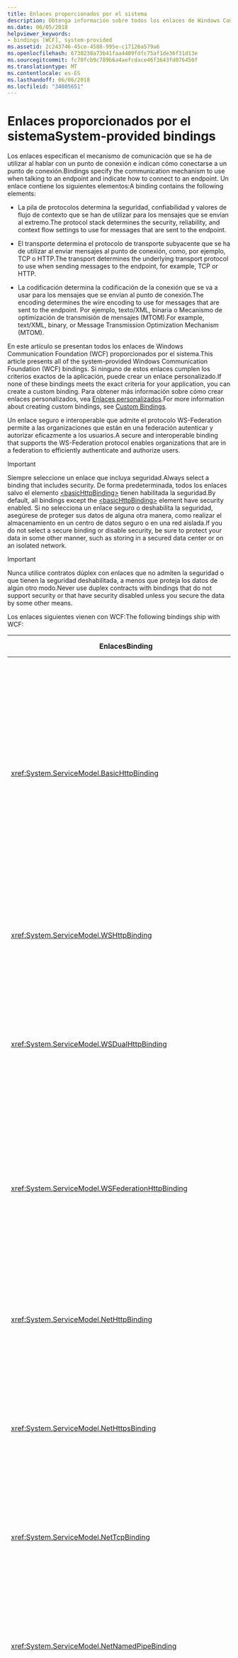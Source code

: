 ```yaml
---
title: Enlaces proporcionados por el sistema
description: Obtenga información sobre todos los enlaces de Windows Communication Foundation (WCF) proporcionados por el sistema.
ms.date: 06/05/2018
helpviewer_keywords:
- bindings [WCF], system-provided
ms.assetid: 2c243746-45ce-4588-995e-c17126a579a6
ms.openlocfilehash: 6730238a73b41faa4409fdfc75af1de36f31d13e
ms.sourcegitcommit: fc70fcb9c789b6a4aefcdace46f3643fd076450f
ms.translationtype: MT
ms.contentlocale: es-ES
ms.lasthandoff: 06/06/2018
ms.locfileid: "34805651"
---
```

# <a name="system-provided-bindings"></a><span data-ttu-id="b870a-103">Enlaces proporcionados por el sistema</span><span class="sxs-lookup"><span data-stu-id="b870a-103">System-provided bindings</span></span>

<span data-ttu-id="b870a-104">Los enlaces especifican el mecanismo de comunicación que se ha de utilizar al hablar con un punto de conexión e indican cómo conectarse a un punto de conexión.</span><span class="sxs-lookup"><span data-stu-id="b870a-104">Bindings specify the communication mechanism to use when talking to an endpoint and indicate how to connect to an endpoint.</span></span> <span data-ttu-id="b870a-105">Un enlace contiene los siguientes elementos:</span><span class="sxs-lookup"><span data-stu-id="b870a-105">A binding contains the following elements:</span></span>

- <span data-ttu-id="b870a-106">La pila de protocolos determina la seguridad, confiabilidad y valores de flujo de contexto que se han de utilizar para los mensajes que se envían al extremo.</span><span class="sxs-lookup"><span data-stu-id="b870a-106">The protocol stack determines the security, reliability, and context flow settings to use for messages that are sent to the endpoint.</span></span>

- <span data-ttu-id="b870a-107">El transporte determina el protocolo de transporte subyacente que se ha de utilizar al enviar mensajes al punto de conexión, como, por ejemplo, TCP o HTTP.</span><span class="sxs-lookup"><span data-stu-id="b870a-107">The transport determines the underlying transport protocol to use when sending messages to the endpoint, for example, TCP or HTTP.</span></span>

- <span data-ttu-id="b870a-108">La codificación determina la codificación de la conexión que se va a usar para los mensajes que se envían al punto de conexión.</span><span class="sxs-lookup"><span data-stu-id="b870a-108">The encoding determines the wire encoding to use for messages that are sent to the endpoint.</span></span> <span data-ttu-id="b870a-109">Por ejemplo, texto/XML, binaria o Mecanismo de optimización de transmisión de mensajes (MTOM).</span><span class="sxs-lookup"><span data-stu-id="b870a-109">For example, text/XML, binary, or Message Transmission Optimization Mechanism (MTOM).</span></span>

 <span data-ttu-id="b870a-110">En este artículo se presentan todos los enlaces de Windows Communication Foundation (WCF) proporcionados por el sistema.</span><span class="sxs-lookup"><span data-stu-id="b870a-110">This article presents all of the system-provided Windows Communication Foundation (WCF) bindings.</span></span> <span data-ttu-id="b870a-111">Si ninguno de estos enlaces cumplen los criterios exactos de la aplicación, puede crear un enlace personalizado.</span><span class="sxs-lookup"><span data-stu-id="b870a-111">If none of these bindings meets the exact criteria for your application, you can create a custom binding.</span></span> <span data-ttu-id="b870a-112">Para obtener más información sobre cómo crear enlaces personalizados, vea [Enlaces personalizados](./extending/custom-bindings.md).</span><span class="sxs-lookup"><span data-stu-id="b870a-112">For more information about creating custom bindings, see [Custom Bindings](./extending/custom-bindings.md).</span></span>

 <span data-ttu-id="b870a-113">Un enlace seguro e interoperable que admite el protocolo WS-Federation permite a las organizaciones que están en una federación autenticar y autorizar eficazmente a los usuarios.</span><span class="sxs-lookup"><span data-stu-id="b870a-113">A secure and interoperable binding that supports the WS-Federation protocol enables organizations that are in a federation to efficiently authenticate and authorize users.</span></span>

> [!IMPORTANT]
> <span data-ttu-id="b870a-114">Siempre seleccione un enlace que incluya seguridad.</span><span class="sxs-lookup"><span data-stu-id="b870a-114">Always select a binding that includes security.</span></span> <span data-ttu-id="b870a-115">De forma predeterminada, todos los enlaces salvo el elemento [\<basicHttpBinding>](../configure-apps/file-schema/wcf/basichttpbinding.md) tienen habilitada la seguridad.</span><span class="sxs-lookup"><span data-stu-id="b870a-115">By default, all bindings except the [\<basicHttpBinding>](../configure-apps/file-schema/wcf/basichttpbinding.md) element have security enabled.</span></span> <span data-ttu-id="b870a-116">Si no selecciona un enlace seguro o deshabilita la seguridad, asegúrese de proteger sus datos de alguna otra manera, como realizar el almacenamiento en un centro de datos seguro o en una red aislada.</span><span class="sxs-lookup"><span data-stu-id="b870a-116">If you do not select a secure binding or disable security, be sure to protect your data in some other manner, such as storing in a secured data center or on an isolated network.</span></span>

> [!IMPORTANT]
> <span data-ttu-id="b870a-117">Nunca utilice contratos dúplex con enlaces que no admiten la seguridad o que tienen la seguridad deshabilitada, a menos que proteja los datos de algún otro modo.</span><span class="sxs-lookup"><span data-stu-id="b870a-117">Never use duplex contracts with bindings that do not support security or that have security disabled unless you secure the data by some other means.</span></span>

<span data-ttu-id="b870a-118">Los enlaces siguientes vienen con WCF:</span><span class="sxs-lookup"><span data-stu-id="b870a-118">The following bindings ship with WCF:</span></span>

|<span data-ttu-id="b870a-119">Enlaces</span><span class="sxs-lookup"><span data-stu-id="b870a-119">Binding</span></span>|<span data-ttu-id="b870a-120">Elemento de configuración </span><span class="sxs-lookup"><span data-stu-id="b870a-120">Configuration Element</span></span>|<span data-ttu-id="b870a-121">Description</span><span class="sxs-lookup"><span data-stu-id="b870a-121">Description</span></span>|
|-------------|---------------------------|-----------------|
|<xref:System.ServiceModel.BasicHttpBinding>|[<span data-ttu-id="b870a-122">\<basicHttpBinding></span><span class="sxs-lookup"><span data-stu-id="b870a-122">\<basicHttpBinding></span></span>](../configure-apps/file-schema/wcf/basichttpbinding.md)|<span data-ttu-id="b870a-123">Un enlace que es útil para la comunicación con servicios web conformes con WS-Basic Profile, como, por ejemplo, servicios basados en servicios web de ASP.NET (ASMX).</span><span class="sxs-lookup"><span data-stu-id="b870a-123">A binding that is suitable for communicating with WS-Basic Profile-conformant Web services, for example, ASP.NET Web services (ASMX)-based services.</span></span> <span data-ttu-id="b870a-124">Este enlace utiliza HTTP como el transporte, y texto/XML como la codificación de mensajes predeterminada.</span><span class="sxs-lookup"><span data-stu-id="b870a-124">This binding uses HTTP as the transport and text/XML as the default message encoding.</span></span>|
|<xref:System.ServiceModel.WSHttpBinding>|[<span data-ttu-id="b870a-125">\<wsHttpBinding></span><span class="sxs-lookup"><span data-stu-id="b870a-125">\<wsHttpBinding></span></span>](../configure-apps/file-schema/wcf/wshttpbinding.md)|<span data-ttu-id="b870a-126">Un enlace seguro e interoperable, adecuado para contratos de servicio que no son dúplex.</span><span class="sxs-lookup"><span data-stu-id="b870a-126">A secure and interoperable binding that is suitable for non-duplex service contracts.</span></span>|
|<xref:System.ServiceModel.WSDualHttpBinding>|[<span data-ttu-id="b870a-127">\<wsDualHttpBinding></span><span class="sxs-lookup"><span data-stu-id="b870a-127">\<wsDualHttpBinding></span></span>](../configure-apps/file-schema/wcf/wsdualhttpbinding.md)|<span data-ttu-id="b870a-128">Un enlace seguro e interoperable adecuado para contratos de servicios dúplex o para la comunicación a través de intermediarios de SOAP.</span><span class="sxs-lookup"><span data-stu-id="b870a-128">A secure and interoperable binding that is suitable for duplex service contracts or communication through SOAP intermediaries.</span></span>|
|<xref:System.ServiceModel.WSFederationHttpBinding>|[<span data-ttu-id="b870a-129">\<wsFederationHttpBinding></span><span class="sxs-lookup"><span data-stu-id="b870a-129">\<wsFederationHttpBinding></span></span>](../configure-apps/file-schema/wcf/wsfederationhttpbinding.md)|<span data-ttu-id="b870a-130">Un enlace seguro e interoperable que admite el protocolo WS-Federation que permite a las organizaciones que están en una federación autenticar y autorizar eficazmente a los usuarios.</span><span class="sxs-lookup"><span data-stu-id="b870a-130">A secure and interoperable binding that supports the WS-Federation protocol, which enables organizations that are in a federation to efficiently authenticate and authorize users.</span></span>|
|<xref:System.ServiceModel.NetHttpBinding>|[<span data-ttu-id="b870a-131">\<netHttpBinding></span><span class="sxs-lookup"><span data-stu-id="b870a-131">\<netHttpBinding></span></span>](../configure-apps/file-schema/wcf/nethttpbinding.md)|<span data-ttu-id="b870a-132">Enlace diseñado para consumir servicios HTTP o WebSocket que usa la codificación binaria de forma predeterminada.</span><span class="sxs-lookup"><span data-stu-id="b870a-132">A binding designed for consuming HTTP or WebSocket services that uses binary encoding by default.</span></span>|
|<xref:System.ServiceModel.NetHttpsBinding>|[<span data-ttu-id="b870a-133">\<netHttpsBinding></span><span class="sxs-lookup"><span data-stu-id="b870a-133">\<netHttpsBinding></span></span>](../configure-apps/file-schema/wcf/nethttpsbinding.md)|<span data-ttu-id="b870a-134">Enlace protegido diseñado para consumir servicios HTTP o WebSocket que usa la codificación binaria de forma predeterminada.</span><span class="sxs-lookup"><span data-stu-id="b870a-134">A secure binding designed for consuming HTTP or WebSocket services that uses binary encoding by default.</span></span>|
|<xref:System.ServiceModel.NetTcpBinding>|[<span data-ttu-id="b870a-135">\<netTcpBinding></span><span class="sxs-lookup"><span data-stu-id="b870a-135">\<netTcpBinding></span></span>](../configure-apps/file-schema/wcf/nettcpbinding.md)|<span data-ttu-id="b870a-136">Un enlace seguro y optimizado adecuado para la comunicación entre equipos entre aplicaciones de WCF.</span><span class="sxs-lookup"><span data-stu-id="b870a-136">A secure and optimized binding suitable for cross-machine communication between WCF applications.</span></span>|
|<xref:System.ServiceModel.NetNamedPipeBinding>|[<span data-ttu-id="b870a-137">\<netNamedPipeBinding></span><span class="sxs-lookup"><span data-stu-id="b870a-137">\<netNamedPipeBinding></span></span>](../configure-apps/file-schema/wcf/netnamedpipebinding.md)|<span data-ttu-id="b870a-138">Un enlace seguro, confiable y optimizado que es adecuado para la comunicación en equipos entre aplicaciones de WCF.</span><span class="sxs-lookup"><span data-stu-id="b870a-138">A secure, reliable, optimized binding that is suitable for on-machine communication between WCF applications.</span></span>|
|<xref:System.ServiceModel.NetMsmqBinding>|[<span data-ttu-id="b870a-139">\<netMsmqBinding></span><span class="sxs-lookup"><span data-stu-id="b870a-139">\<netMsmqBinding></span></span>](../configure-apps/file-schema/wcf/netmsmqbinding.md)|<span data-ttu-id="b870a-140">Un enlace en cola adecuado para la comunicación entre equipos entre aplicaciones de WCF.</span><span class="sxs-lookup"><span data-stu-id="b870a-140">A queued binding that is suitable for cross-machine communication between WCF applications.</span></span>|
|<xref:System.ServiceModel.NetPeerTcpBinding>|[<span data-ttu-id="b870a-141">\<netPeerTcpBinding></span><span class="sxs-lookup"><span data-stu-id="b870a-141">\<netPeerTcpBinding></span></span>](../configure-apps/file-schema/wcf/netpeertcpbinding.md)|<span data-ttu-id="b870a-142">Un enlace que permite una comunicación segura entre múltiples equipos.</span><span class="sxs-lookup"><span data-stu-id="b870a-142">A binding that enables secure, multiple machine communication.</span></span>|
|<xref:System.ServiceModel.MsmqIntegration.MsmqIntegrationBinding>|[<span data-ttu-id="b870a-143">\<msmqIntegrationBinding></span><span class="sxs-lookup"><span data-stu-id="b870a-143">\<msmqIntegrationBinding></span></span>](../configure-apps/file-schema/wcf/msmqintegrationbinding.md)|<span data-ttu-id="b870a-144">Un enlace adecuado para la comunicación entre equipos entre una aplicación de WCF y aplicaciones de Message Queuing existentes.</span><span class="sxs-lookup"><span data-stu-id="b870a-144">A binding that is suitable for cross-machine communication between a WCF application and existing Message Queuing applications.</span></span>|
|<xref:System.ServiceModel.BasicHttpContextBinding>|[<span data-ttu-id="b870a-145">\<basicHttpContextBinding></span><span class="sxs-lookup"><span data-stu-id="b870a-145">\<basicHttpContextBinding></span></span>](../configure-apps/file-schema/wcf/basichttpcontextbinding.md)|<span data-ttu-id="b870a-146">Un enlace adecuado para la comunicación con los servicios web compatibles con el perfil WS-Basic que permite el uso de cookies HTTP para intercambiar el contexto.</span><span class="sxs-lookup"><span data-stu-id="b870a-146">A binding suitable for communicating with WS-Basic Profile conformant Web services that enables HTTP cookies to be used to exchange context.</span></span>|
|<xref:System.ServiceModel.NetTcpContextBinding>|[<span data-ttu-id="b870a-147">\<netTcpContextBinding></span><span class="sxs-lookup"><span data-stu-id="b870a-147">\<netTcpContextBinding></span></span>](../configure-apps/file-schema/wcf/nettcpcontextbinding.md)|<span data-ttu-id="b870a-148">Un enlace seguro y optimizado adecuado para la comunicación entre aplicaciones de WCF en distintos equipos que permite usar encabezados SOAP para intercambiar el contexto.</span><span class="sxs-lookup"><span data-stu-id="b870a-148">A secure and optimized binding suitable for cross-machine communication between WCF applications that enables SOAP headers to be used to exchange context.</span></span>|
|<xref:System.ServiceModel.WebHttpBinding>|[<span data-ttu-id="b870a-149">\<webHttpBinding></span><span class="sxs-lookup"><span data-stu-id="b870a-149">\<webHttpBinding></span></span>](../configure-apps/file-schema/wcf/webhttpbinding.md)|<span data-ttu-id="b870a-150">Un enlace que se usa para configurar los puntos de conexión de los servicios web de WCF que se exponen mediante solicitudes HTTP en lugar de mensajes SOAP.</span><span class="sxs-lookup"><span data-stu-id="b870a-150">A binding used to configure endpoints for WCF Web services that are exposed through HTTP requests instead of SOAP messages.</span></span>|
|<xref:System.ServiceModel.WSHttpContextBinding>|[<span data-ttu-id="b870a-151">\<wsHttpContextBinding></span><span class="sxs-lookup"><span data-stu-id="b870a-151">\<wsHttpContextBinding></span></span>](../configure-apps/file-schema/wcf/wshttpcontextbinding.md)|<span data-ttu-id="b870a-152">Un enlace seguro e interoperable adecuado para los contratos de servicios no dúplex que permite usar encabezados SOAP para intercambiar el contexto.</span><span class="sxs-lookup"><span data-stu-id="b870a-152">A secure and interoperable binding suitable for non-duplex service contracts that enables SOAP headers to be used to exchange context.</span></span>|
|<xref:System.ServiceModel.UdpBinding>|[<span data-ttu-id="b870a-153">\<udpBinding></span><span class="sxs-lookup"><span data-stu-id="b870a-153">\<udpBinding></span></span>](../configure-apps/file-schema/wcf/udpbinding.md)|<span data-ttu-id="b870a-154">Enlace que se usará al enviar una ráfaga de mensajes simples a un gran número de clientes simultáneamente.</span><span class="sxs-lookup"><span data-stu-id="b870a-154">A binding to use when sending a burst of simple messages to a large number of clients simultaneously.</span></span>|

 <span data-ttu-id="b870a-155">La siguiente tabla muestra las características de cada uno de los enlaces proporcionados por el sistema.</span><span class="sxs-lookup"><span data-stu-id="b870a-155">The following table shows the features of each of the system-provided bindings.</span></span> <span data-ttu-id="b870a-156">Los enlaces se encuentran en las columnas de la tabla; las características se enumeran en las filas y se describen en una segunda tabla.</span><span class="sxs-lookup"><span data-stu-id="b870a-156">The bindings are found in the table columns; the features are listed in the rows and described in a second table.</span></span> <span data-ttu-id="b870a-157">La siguiente tabla proporciona una clave para las abreviaturas de enlaces utilizadas.</span><span class="sxs-lookup"><span data-stu-id="b870a-157">The following table provides a key for the binding abbreviations used.</span></span> <span data-ttu-id="b870a-158">Para seleccionar un enlace, determine qué columna satisface todas las características de fila que necesite.</span><span class="sxs-lookup"><span data-stu-id="b870a-158">To select a binding, determine which column satisfies all of the row features you need.</span></span>

|<span data-ttu-id="b870a-159">Enlaces</span><span class="sxs-lookup"><span data-stu-id="b870a-159">Binding</span></span>|<span data-ttu-id="b870a-160">Interoperabilidad</span><span class="sxs-lookup"><span data-stu-id="b870a-160">Interoperability</span></span>|<span data-ttu-id="b870a-161">Seguridad (valor predeterminado)</span><span class="sxs-lookup"><span data-stu-id="b870a-161">Security (Default)</span></span>|<span data-ttu-id="b870a-162">Sesión</span><span class="sxs-lookup"><span data-stu-id="b870a-162">Session</span></span><br /><span data-ttu-id="b870a-163">(Predeterminado)</span><span class="sxs-lookup"><span data-stu-id="b870a-163">(Default)</span></span>|<span data-ttu-id="b870a-164">Transacciones</span><span class="sxs-lookup"><span data-stu-id="b870a-164">Transactions</span></span>|<span data-ttu-id="b870a-165">Dúplex</span><span class="sxs-lookup"><span data-stu-id="b870a-165">Duplex</span></span>|<span data-ttu-id="b870a-166">Codificación (valor predeterminado)</span><span class="sxs-lookup"><span data-stu-id="b870a-166">Encoding (Default)</span></span>|<span data-ttu-id="b870a-167">Streaming</span><span class="sxs-lookup"><span data-stu-id="b870a-167">Streaming</span></span><br /><span data-ttu-id="b870a-168">(Predeterminado)</span><span class="sxs-lookup"><span data-stu-id="b870a-168">(Default)</span></span>|
|-------------|----------------------|--------------------------|-----------------------------|------------------|------------|--------------------------|-------------------------------|
|<xref:System.ServiceModel.BasicHttpBinding>|<span data-ttu-id="b870a-169">Basic Profile 1.1</span><span class="sxs-lookup"><span data-stu-id="b870a-169">Basic Profile 1.1</span></span>|<span data-ttu-id="b870a-170">(Ninguno), transporte, mensaje, mixto</span><span class="sxs-lookup"><span data-stu-id="b870a-170">(None), Transport, Message, Mixed</span></span>|<span data-ttu-id="b870a-171">(Ninguno)</span><span class="sxs-lookup"><span data-stu-id="b870a-171">(None)</span></span>|<span data-ttu-id="b870a-172">(Ninguno)</span><span class="sxs-lookup"><span data-stu-id="b870a-172">(None)</span></span>|<span data-ttu-id="b870a-173">N/D</span><span class="sxs-lookup"><span data-stu-id="b870a-173">n/a</span></span>|<span data-ttu-id="b870a-174">Texto, (MTOM)</span><span class="sxs-lookup"><span data-stu-id="b870a-174">Text, (MTOM)</span></span>|<span data-ttu-id="b870a-175">Sí</span><span class="sxs-lookup"><span data-stu-id="b870a-175">Yes</span></span><br /><span data-ttu-id="b870a-176">(almacenado en búfer)</span><span class="sxs-lookup"><span data-stu-id="b870a-176">(buffered)</span></span>|
|<xref:System.ServiceModel.WSHttpBinding>|<span data-ttu-id="b870a-177">WS</span><span class="sxs-lookup"><span data-stu-id="b870a-177">WS</span></span>|<span data-ttu-id="b870a-178">Transporte, (mensaje), mixto</span><span class="sxs-lookup"><span data-stu-id="b870a-178">Transport, (Message), Mixed</span></span>|<span data-ttu-id="b870a-179">(Ninguno), sesión confiable, sesión de seguridad</span><span class="sxs-lookup"><span data-stu-id="b870a-179">(None), Reliable Session, Security Session</span></span>|<span data-ttu-id="b870a-180">(Ninguno), Sí</span><span class="sxs-lookup"><span data-stu-id="b870a-180">(None), Yes</span></span>|<span data-ttu-id="b870a-181">N/D</span><span class="sxs-lookup"><span data-stu-id="b870a-181">n/a</span></span>|<span data-ttu-id="b870a-182">(Texto), MTOM</span><span class="sxs-lookup"><span data-stu-id="b870a-182">(Text), MTOM</span></span>|<span data-ttu-id="b870a-183">No</span><span class="sxs-lookup"><span data-stu-id="b870a-183">No</span></span>|
|<xref:System.ServiceModel.WSDualHttpBinding>|<span data-ttu-id="b870a-184">WS</span><span class="sxs-lookup"><span data-stu-id="b870a-184">WS</span></span>|<span data-ttu-id="b870a-185">(Mensaje), ninguno</span><span class="sxs-lookup"><span data-stu-id="b870a-185">(Message), None</span></span>|<span data-ttu-id="b870a-186">(Sesión confiable), sesión de seguridad</span><span class="sxs-lookup"><span data-stu-id="b870a-186">(Reliable Session), Security Session</span></span>|<span data-ttu-id="b870a-187">(Ninguno), Sí</span><span class="sxs-lookup"><span data-stu-id="b870a-187">(None), Yes</span></span>|<span data-ttu-id="b870a-188">Sí</span><span class="sxs-lookup"><span data-stu-id="b870a-188">Yes</span></span>|<span data-ttu-id="b870a-189">(Texto), MTOM</span><span class="sxs-lookup"><span data-stu-id="b870a-189">(Text), MTOM</span></span>|<span data-ttu-id="b870a-190">No</span><span class="sxs-lookup"><span data-stu-id="b870a-190">No</span></span>|
|<xref:System.ServiceModel.WSFederationHttpBinding>|<span data-ttu-id="b870a-191">WS-Federation</span><span class="sxs-lookup"><span data-stu-id="b870a-191">WS-Federation</span></span>|<span data-ttu-id="b870a-192">(Mensaje), mixto, ninguno</span><span class="sxs-lookup"><span data-stu-id="b870a-192">(Message), Mixed, None</span></span>|<span data-ttu-id="b870a-193">(Ninguno), sesión confiable, sesión de seguridad</span><span class="sxs-lookup"><span data-stu-id="b870a-193">(None), Reliable Session, Security Session</span></span>|<span data-ttu-id="b870a-194">(Ninguno), Sí</span><span class="sxs-lookup"><span data-stu-id="b870a-194">(None), Yes</span></span>|<span data-ttu-id="b870a-195">No</span><span class="sxs-lookup"><span data-stu-id="b870a-195">No</span></span>|<span data-ttu-id="b870a-196">(Texto), MTOM</span><span class="sxs-lookup"><span data-stu-id="b870a-196">(Text), MTOM</span></span>|<span data-ttu-id="b870a-197">No</span><span class="sxs-lookup"><span data-stu-id="b870a-197">No</span></span>|
|<xref:System.ServiceModel.NetHttpBinding>|<span data-ttu-id="b870a-198">.NET</span><span class="sxs-lookup"><span data-stu-id="b870a-198">.NET</span></span>|<span data-ttu-id="b870a-199">(Ninguno), Transporte, Mensaje, TransportWithMessageCredential, TransportCredentialOnly</span><span class="sxs-lookup"><span data-stu-id="b870a-199">(None), Transport, Message, TransportWithMessageCredential, TransportCredentialOnly</span></span>|<span data-ttu-id="b870a-200">Vea la nota siguiente</span><span class="sxs-lookup"><span data-stu-id="b870a-200">See note below</span></span>|<span data-ttu-id="b870a-201">Ninguna</span><span class="sxs-lookup"><span data-stu-id="b870a-201">None</span></span>|<span data-ttu-id="b870a-202">Vea la nota siguiente</span><span class="sxs-lookup"><span data-stu-id="b870a-202">See note below</span></span>|<span data-ttu-id="b870a-203">(Binario), Texto, MTOM</span><span class="sxs-lookup"><span data-stu-id="b870a-203">(Binary), Text, MTOM</span></span>|<span data-ttu-id="b870a-204">Sí (almacenado en búfer)</span><span class="sxs-lookup"><span data-stu-id="b870a-204">Yes (buffered)</span></span>|
|<xref:System.ServiceModel.NetHttpsBinding>|<span data-ttu-id="b870a-205">.NET</span><span class="sxs-lookup"><span data-stu-id="b870a-205">.NET</span></span>|<span data-ttu-id="b870a-206">(Transporte), TransportWithMessageCredential</span><span class="sxs-lookup"><span data-stu-id="b870a-206">(Transport), TransportWithMessageCredential</span></span>|<span data-ttu-id="b870a-207">Vea la nota siguiente</span><span class="sxs-lookup"><span data-stu-id="b870a-207">See note below</span></span>|<span data-ttu-id="b870a-208">Ninguna</span><span class="sxs-lookup"><span data-stu-id="b870a-208">None</span></span>|<span data-ttu-id="b870a-209">Vea la nota siguiente</span><span class="sxs-lookup"><span data-stu-id="b870a-209">See note below</span></span>|<span data-ttu-id="b870a-210">(Binario), Texto, MTOM</span><span class="sxs-lookup"><span data-stu-id="b870a-210">(Binary), Text, MTOM</span></span>|<span data-ttu-id="b870a-211">Sí</span><span class="sxs-lookup"><span data-stu-id="b870a-211">Yes</span></span><br /><span data-ttu-id="b870a-212">(almacenado en búfer)</span><span class="sxs-lookup"><span data-stu-id="b870a-212">(buffered)</span></span>|
|<xref:System.ServiceModel.NetTcpBinding>|<span data-ttu-id="b870a-213">.NET</span><span class="sxs-lookup"><span data-stu-id="b870a-213">.NET</span></span>|<span data-ttu-id="b870a-214">(Transporte), mensaje, ninguno, mixto</span><span class="sxs-lookup"><span data-stu-id="b870a-214">(Transport), Message, None, Mixed</span></span>|<span data-ttu-id="b870a-215">(Transporte), sesión confiable, sesión de seguridad</span><span class="sxs-lookup"><span data-stu-id="b870a-215">(Transport), Reliable Session, Security Session</span></span>|<span data-ttu-id="b870a-216">(Ninguno), Sí</span><span class="sxs-lookup"><span data-stu-id="b870a-216">(None), Yes</span></span>|<span data-ttu-id="b870a-217">Sí</span><span class="sxs-lookup"><span data-stu-id="b870a-217">Yes</span></span>|<span data-ttu-id="b870a-218">Binary</span><span class="sxs-lookup"><span data-stu-id="b870a-218">Binary</span></span>|<span data-ttu-id="b870a-219">Sí</span><span class="sxs-lookup"><span data-stu-id="b870a-219">Yes</span></span><br /><span data-ttu-id="b870a-220">(almacenado en búfer)</span><span class="sxs-lookup"><span data-stu-id="b870a-220">(buffered)</span></span>|
|<xref:System.ServiceModel.NetNamedPipeBinding>|<span data-ttu-id="b870a-221">.NET</span><span class="sxs-lookup"><span data-stu-id="b870a-221">.NET</span></span>|<span data-ttu-id="b870a-222">(Transporte), ninguno</span><span class="sxs-lookup"><span data-stu-id="b870a-222">(Transport), None</span></span>|<span data-ttu-id="b870a-223">Ninguno, (transporte)</span><span class="sxs-lookup"><span data-stu-id="b870a-223">None, (Transport)</span></span>|<span data-ttu-id="b870a-224">(Ninguno), Sí</span><span class="sxs-lookup"><span data-stu-id="b870a-224">(None), Yes</span></span>|<span data-ttu-id="b870a-225">Sí</span><span class="sxs-lookup"><span data-stu-id="b870a-225">Yes</span></span>|<span data-ttu-id="b870a-226">Binary</span><span class="sxs-lookup"><span data-stu-id="b870a-226">Binary</span></span>|<span data-ttu-id="b870a-227">Sí</span><span class="sxs-lookup"><span data-stu-id="b870a-227">Yes</span></span><br /><span data-ttu-id="b870a-228">(almacenado en búfer)</span><span class="sxs-lookup"><span data-stu-id="b870a-228">(buffered)</span></span>|
|<xref:System.ServiceModel.NetMsmqBinding>|<span data-ttu-id="b870a-229">.NET</span><span class="sxs-lookup"><span data-stu-id="b870a-229">.NET</span></span>|<span data-ttu-id="b870a-230">Mensaje, (Transporte), Ninguno</span><span class="sxs-lookup"><span data-stu-id="b870a-230">Message, (Transport), None</span></span>|<span data-ttu-id="b870a-231">(Ninguno), transporte</span><span class="sxs-lookup"><span data-stu-id="b870a-231">(None), Transport</span></span>|<span data-ttu-id="b870a-232">Ninguno, (Sí)</span><span class="sxs-lookup"><span data-stu-id="b870a-232">None, (Yes)</span></span>|<span data-ttu-id="b870a-233">No</span><span class="sxs-lookup"><span data-stu-id="b870a-233">No</span></span>|<span data-ttu-id="b870a-234">Binary</span><span class="sxs-lookup"><span data-stu-id="b870a-234">Binary</span></span>|<span data-ttu-id="b870a-235">No</span><span class="sxs-lookup"><span data-stu-id="b870a-235">No</span></span>|
|<xref:System.ServiceModel.NetPeerTcpBinding>|<span data-ttu-id="b870a-236">Del mismo nivel</span><span class="sxs-lookup"><span data-stu-id="b870a-236">Peer</span></span>|<span data-ttu-id="b870a-237">(Transporte)</span><span class="sxs-lookup"><span data-stu-id="b870a-237">(Transport)</span></span>|<span data-ttu-id="b870a-238">(Ninguno)</span><span class="sxs-lookup"><span data-stu-id="b870a-238">(None)</span></span>|<span data-ttu-id="b870a-239">(Ninguno)</span><span class="sxs-lookup"><span data-stu-id="b870a-239">(None)</span></span>|<span data-ttu-id="b870a-240">Sí</span><span class="sxs-lookup"><span data-stu-id="b870a-240">Yes</span></span>||<span data-ttu-id="b870a-241">No</span><span class="sxs-lookup"><span data-stu-id="b870a-241">No</span></span>|
|<xref:System.ServiceModel.MsmqIntegration.MsmqIntegrationBinding>|<span data-ttu-id="b870a-242">MSMQ</span><span class="sxs-lookup"><span data-stu-id="b870a-242">MSMQ</span></span>|<span data-ttu-id="b870a-243">(Transporte)</span><span class="sxs-lookup"><span data-stu-id="b870a-243">(Transport)</span></span>|<span data-ttu-id="b870a-244">(Ninguno)</span><span class="sxs-lookup"><span data-stu-id="b870a-244">(None)</span></span>|<span data-ttu-id="b870a-245">Ninguno, (Sí)</span><span class="sxs-lookup"><span data-stu-id="b870a-245">None, (Yes)</span></span>|<span data-ttu-id="b870a-246">N/D</span><span class="sxs-lookup"><span data-stu-id="b870a-246">n/a</span></span>|<span data-ttu-id="b870a-247">N/D</span><span class="sxs-lookup"><span data-stu-id="b870a-247">n/a</span></span>|<span data-ttu-id="b870a-248">No</span><span class="sxs-lookup"><span data-stu-id="b870a-248">No</span></span>|
|<xref:System.ServiceModel.BasicHttpContextBinding>|<span data-ttu-id="b870a-249">Basic Profile 1.1</span><span class="sxs-lookup"><span data-stu-id="b870a-249">Basic Profile 1.1</span></span>|<span data-ttu-id="b870a-250">(Ninguno), transporte, mensaje, mixto</span><span class="sxs-lookup"><span data-stu-id="b870a-250">(None), Transport, Message, Mixed</span></span>|<span data-ttu-id="b870a-251">(Ninguno)</span><span class="sxs-lookup"><span data-stu-id="b870a-251">(None)</span></span>|<span data-ttu-id="b870a-252">(Ninguno)</span><span class="sxs-lookup"><span data-stu-id="b870a-252">(None)</span></span>|<span data-ttu-id="b870a-253">N/D</span><span class="sxs-lookup"><span data-stu-id="b870a-253">n/a</span></span>|<span data-ttu-id="b870a-254">Texto, (MTOM)</span><span class="sxs-lookup"><span data-stu-id="b870a-254">Text, (MTOM)</span></span>|<span data-ttu-id="b870a-255">Sí</span><span class="sxs-lookup"><span data-stu-id="b870a-255">Yes</span></span><br /><span data-ttu-id="b870a-256">(almacenado en búfer)</span><span class="sxs-lookup"><span data-stu-id="b870a-256">(buffered)</span></span>|
|<xref:System.ServiceModel.NetTcpContextBinding>|<span data-ttu-id="b870a-257">.NET</span><span class="sxs-lookup"><span data-stu-id="b870a-257">.NET</span></span>|<span data-ttu-id="b870a-258">(Transporte), mensaje, ninguno, mixto</span><span class="sxs-lookup"><span data-stu-id="b870a-258">(Transport), Message, None, Mixed</span></span>|<span data-ttu-id="b870a-259">(Transporte), sesión confiable, sesión de seguridad</span><span class="sxs-lookup"><span data-stu-id="b870a-259">(Transport), Reliable Session, Security Session</span></span>|<span data-ttu-id="b870a-260">(Ninguno), Sí</span><span class="sxs-lookup"><span data-stu-id="b870a-260">(None), Yes</span></span>|<span data-ttu-id="b870a-261">Sí</span><span class="sxs-lookup"><span data-stu-id="b870a-261">Yes</span></span>|<span data-ttu-id="b870a-262">Binary</span><span class="sxs-lookup"><span data-stu-id="b870a-262">Binary</span></span>|<span data-ttu-id="b870a-263">Sí</span><span class="sxs-lookup"><span data-stu-id="b870a-263">Yes</span></span><br /><span data-ttu-id="b870a-264">(almacenado en búfer)</span><span class="sxs-lookup"><span data-stu-id="b870a-264">(buffered)</span></span>|
|<xref:System.ServiceModel.WSHttpContextBinding>|<span data-ttu-id="b870a-265">WS</span><span class="sxs-lookup"><span data-stu-id="b870a-265">WS</span></span>|<span data-ttu-id="b870a-266">Transporte, (mensaje), mixto</span><span class="sxs-lookup"><span data-stu-id="b870a-266">Transport, (Message), Mixed</span></span>|<span data-ttu-id="b870a-267">(Ninguno), sesión confiable, sesión de seguridad</span><span class="sxs-lookup"><span data-stu-id="b870a-267">(None), Reliable Session, Security Session</span></span>|<span data-ttu-id="b870a-268">(Ninguno), Sí</span><span class="sxs-lookup"><span data-stu-id="b870a-268">(None), Yes</span></span>|<span data-ttu-id="b870a-269">N/D</span><span class="sxs-lookup"><span data-stu-id="b870a-269">n/a</span></span>|<span data-ttu-id="b870a-270">Texto, (MTOM)</span><span class="sxs-lookup"><span data-stu-id="b870a-270">Text, (MTOM)</span></span>|<span data-ttu-id="b870a-271">No</span><span class="sxs-lookup"><span data-stu-id="b870a-271">No</span></span>|
|<xref:System.ServiceModel.UdpBinding> <br /><br /> <span data-ttu-id="b870a-272">**Nota:** Se puede lograr la interoperabilidad mediante la implementación de la especificación estándar de SOAP-sobre-UDP que este enlace implementa.</span><span class="sxs-lookup"><span data-stu-id="b870a-272">**Note:**  Interoperability can be achieved by implementing the standard SOAP-over-UDP spec which this binding implements.</span></span>|<span data-ttu-id="b870a-273">.NET</span><span class="sxs-lookup"><span data-stu-id="b870a-273">.NET</span></span>|<span data-ttu-id="b870a-274">(Ninguno)</span><span class="sxs-lookup"><span data-stu-id="b870a-274">(None)</span></span>|<span data-ttu-id="b870a-275">(Ninguno)</span><span class="sxs-lookup"><span data-stu-id="b870a-275">(None)</span></span>|<span data-ttu-id="b870a-276">(Ninguno)</span><span class="sxs-lookup"><span data-stu-id="b870a-276">(None)</span></span>|<span data-ttu-id="b870a-277">N/D</span><span class="sxs-lookup"><span data-stu-id="b870a-277">n/a</span></span>|<span data-ttu-id="b870a-278">(Texto)</span><span class="sxs-lookup"><span data-stu-id="b870a-278">(Text)</span></span>|<span data-ttu-id="b870a-279">No</span><span class="sxs-lookup"><span data-stu-id="b870a-279">No</span></span>|

> [!IMPORTANT]
> <span data-ttu-id="b870a-280"><xref:System.ServiceModel.NetHttpBinding> es un enlace diseñado para consumir servicios HTTP o WebSocket y usa la codificación binaria de forma predeterminada.</span><span class="sxs-lookup"><span data-stu-id="b870a-280"><xref:System.ServiceModel.NetHttpBinding> is a binding designed for consuming HTTP or WebSocket services and uses binary encoding by default.</span></span> <span data-ttu-id="b870a-281"><xref:System.ServiceModel.NetHttpBinding> detecta si se usa con un contrato de solicitud-respuesta o dúplex, y cambia su comportamiento para que coincida; usa HTTP para los contratos de solicitud-respuesta y WebSockets para los dúplex.</span><span class="sxs-lookup"><span data-stu-id="b870a-281"><xref:System.ServiceModel.NetHttpBinding> detects whether it's used with a request-reply contract or duplex contract and changes its behavior to match; it uses HTTP for request-reply and WebSockets for duplex.</span></span> <span data-ttu-id="b870a-282">Este comportamiento se puede reemplazar mediante el valor de enlace de <xref:System.ServiceModel.Channels.WebSocketTransportUsage>: WhenDuplex. Es el valor predeterminado y se comporta como se describió antes.</span><span class="sxs-lookup"><span data-stu-id="b870a-282">This behavior can be overridden using the <xref:System.ServiceModel.Channels.WebSocketTransportUsage> binding setting: WhenDuplex - This is the default value and behaves as described above.</span></span> <span data-ttu-id="b870a-283">Nunca: evita que se use WebSockets.</span><span class="sxs-lookup"><span data-stu-id="b870a-283">Never - This prevents WebSockets from being used.</span></span> <span data-ttu-id="b870a-284">Si se intenta usar un contrato dúplex con este valor se produce una excepción.</span><span class="sxs-lookup"><span data-stu-id="b870a-284">Attempting to use a duplex contract with this setting results in an exception.</span></span> <span data-ttu-id="b870a-285">Siempre: obliga a usar WebSockets incluso para los contratos de solicitud-respuesta.</span><span class="sxs-lookup"><span data-stu-id="b870a-285">Always - This forces WebSockets to be used even for request-reply contracts.</span></span> <span data-ttu-id="b870a-286">NetHttpBinding admite sesiones confiables en modo HTTP y en modo WebSocket.</span><span class="sxs-lookup"><span data-stu-id="b870a-286">NetHttpBinding supports reliable sessions in both HTTP mode and WebSocket mode.</span></span> <span data-ttu-id="b870a-287">En el modo WebSocket, el transporte proporciona las sesiones.</span><span class="sxs-lookup"><span data-stu-id="b870a-287">In WebSocket mode sessions are provided by the transport.</span></span>

 <span data-ttu-id="b870a-288">La siguiente tabla explica las características enumeradas en la tabla anterior.</span><span class="sxs-lookup"><span data-stu-id="b870a-288">The following table explains the features listed in the previous table.</span></span>

|<span data-ttu-id="b870a-289">Característica</span><span class="sxs-lookup"><span data-stu-id="b870a-289">Feature</span></span>|<span data-ttu-id="b870a-290">Description</span><span class="sxs-lookup"><span data-stu-id="b870a-290">Description</span></span>|
|-------------|-----------------|
|<span data-ttu-id="b870a-291">Tipo de interoperabilidad</span><span class="sxs-lookup"><span data-stu-id="b870a-291">Interoperability Type</span></span>|<span data-ttu-id="b870a-292">Nombra el protocolo o tecnología con la que el enlace asegura la interoperación.</span><span class="sxs-lookup"><span data-stu-id="b870a-292">Names the protocol or technology with which the binding ensures interoperation.</span></span>|
|<span data-ttu-id="b870a-293">Seguridad</span><span class="sxs-lookup"><span data-stu-id="b870a-293">Security</span></span>|<span data-ttu-id="b870a-294">Especifica cómo se protege el canal:</span><span class="sxs-lookup"><span data-stu-id="b870a-294">Specifies how the channel is secured:</span></span><br /><span data-ttu-id="b870a-295">- Ninguno: el mensaje SOAP no se protege y no se autentica el cliente.</span><span class="sxs-lookup"><span data-stu-id="b870a-295">- None: The SOAP message isn't secured and the client isn't authenticated.</span></span><br /><span data-ttu-id="b870a-296">- Transporte: los requisitos de seguridad se satisfacen en el nivel de transporte.</span><span class="sxs-lookup"><span data-stu-id="b870a-296">- Transport: Security requirements are satisfied at the transport layer.</span></span><br /><span data-ttu-id="b870a-297">- Mensaje: los requisitos de seguridad se satisfacen en la capa del mensaje.</span><span class="sxs-lookup"><span data-stu-id="b870a-297">- Message: Security requirements are satisfied at the message layer.</span></span><br /><span data-ttu-id="b870a-298">- Mixto: las notificaciones se transmiten en el mensaje; el nivel de transporte cumple los requisitos de integridad y confidencialidad.</span><span class="sxs-lookup"><span data-stu-id="b870a-298">- Mixed: Claims are carried in the message; integrity and confidentiality requirements are satisfied by the transport layer.</span></span>|
|<span data-ttu-id="b870a-299">Sesión</span><span class="sxs-lookup"><span data-stu-id="b870a-299">Session</span></span>|<span data-ttu-id="b870a-300">Especifica si este enlace admite contratos de sesión.</span><span class="sxs-lookup"><span data-stu-id="b870a-300">Specifies whether this binding supports session contracts.</span></span>|
|<span data-ttu-id="b870a-301">Transacciones</span><span class="sxs-lookup"><span data-stu-id="b870a-301">Transactions</span></span>|<span data-ttu-id="b870a-302">Especifica si las transacciones están habilitadas.</span><span class="sxs-lookup"><span data-stu-id="b870a-302">Specifies whether transactions are enabled.</span></span>|
|<span data-ttu-id="b870a-303">Dúplex</span><span class="sxs-lookup"><span data-stu-id="b870a-303">Duplex</span></span>|<span data-ttu-id="b870a-304">Especifica si se admiten los contratos dúplex.</span><span class="sxs-lookup"><span data-stu-id="b870a-304">Specifies whether duplex contracts are supported.</span></span> <span data-ttu-id="b870a-305">Observe que esta característica requiere que el enlace admita sesiones.</span><span class="sxs-lookup"><span data-stu-id="b870a-305">Note that this feature requires support for Sessions in the binding.</span></span>|
|<span data-ttu-id="b870a-306">Codificación</span><span class="sxs-lookup"><span data-stu-id="b870a-306">Encoding</span></span>|<span data-ttu-id="b870a-307">Especifica el formato de conexión del mensaje.</span><span class="sxs-lookup"><span data-stu-id="b870a-307">Specifies the wire format of the message.</span></span> <span data-ttu-id="b870a-308">Inclusión de valores permitida:</span><span class="sxs-lookup"><span data-stu-id="b870a-308">Allowable values include:</span></span><br /><span data-ttu-id="b870a-309">- Texto: por ejemplo, UTF-8.</span><span class="sxs-lookup"><span data-stu-id="b870a-309">- Text: for example UTF-8.</span></span><br /><span data-ttu-id="b870a-310">- Binario</span><span class="sxs-lookup"><span data-stu-id="b870a-310">- Binary</span></span><br /><span data-ttu-id="b870a-311">- Mecanismo de optimización de transmisión del mensaje (MTOM): método para codificar de forma eficaz elementos XML binarios dentro del contexto de un sobre SOAP.</span><span class="sxs-lookup"><span data-stu-id="b870a-311">- Message Transmission Optimization Mechanism (MTOM): A method for efficiently encoding binary XML elements within the context of a SOAP envelope.</span></span>|
|<span data-ttu-id="b870a-312">Streaming</span><span class="sxs-lookup"><span data-stu-id="b870a-312">Streaming</span></span>|<span data-ttu-id="b870a-313">Especifica si se admite la transmisión por secuencias para mensajes de entrada y de salida.</span><span class="sxs-lookup"><span data-stu-id="b870a-313">Specifies whether streaming is supported for incoming and outgoing messages.</span></span> <span data-ttu-id="b870a-314">Utilice la propiedad `TransferMode` del enlace para establecer el valor.</span><span class="sxs-lookup"><span data-stu-id="b870a-314">Use the `TransferMode` property on the binding to set the value.</span></span> <span data-ttu-id="b870a-315">Entre los valores permitidos se incluyen:</span><span class="sxs-lookup"><span data-stu-id="b870a-315">The allowable values include:</span></span><br /><span data-ttu-id="b870a-316">- <xref:System.ServiceModel.TransferMode.Buffered>: los mensajes de respuesta y solicitud se almacenan en búfer.</span><span class="sxs-lookup"><span data-stu-id="b870a-316">- <xref:System.ServiceModel.TransferMode.Buffered>: The request and response messages are both buffered.</span></span><br /><span data-ttu-id="b870a-317">- <xref:System.ServiceModel.TransferMode.Streamed>: los mensajes de solicitud y respuesta se transmiten por secuencias.</span><span class="sxs-lookup"><span data-stu-id="b870a-317">- <xref:System.ServiceModel.TransferMode.Streamed>: The request and response messages are both streamed.</span></span><br /><span data-ttu-id="b870a-318">- <xref:System.ServiceModel.TransferMode.StreamedRequest>: el mensaje de solicitud se transmite por secuencias y el mensaje de respuesta se almacena en búfer.</span><span class="sxs-lookup"><span data-stu-id="b870a-318">- <xref:System.ServiceModel.TransferMode.StreamedRequest>: The request message is streamed and the response message is buffered.</span></span><br /><span data-ttu-id="b870a-319">- <xref:System.ServiceModel.TransferMode.StreamedResponse>: el mensaje de solicitud se almacena en búfer y el mensaje de respuesta se transmite por secuencias.</span><span class="sxs-lookup"><span data-stu-id="b870a-319">- <xref:System.ServiceModel.TransferMode.StreamedResponse>: The request message is buffered and the response message is streamed.</span></span>|

## <a name="see-also"></a><span data-ttu-id="b870a-320">Vea también</span><span class="sxs-lookup"><span data-stu-id="b870a-320">See also</span></span>

[<span data-ttu-id="b870a-321">Información general sobre la creación de puntos finales</span><span class="sxs-lookup"><span data-stu-id="b870a-321">Endpoint Creation Overview</span></span>](endpoint-creation-overview.md)  
[<span data-ttu-id="b870a-322">Utilización de enlaces para configurar servicios y clientes</span><span class="sxs-lookup"><span data-stu-id="b870a-322">Using Bindings to Configure Services and Clients</span></span>](using-bindings-to-configure-services-and-clients.md)  
[<span data-ttu-id="b870a-323">Programación básica de WCF</span><span class="sxs-lookup"><span data-stu-id="b870a-323">Basic WCF Programming</span></span>](basic-wcf-programming.md)  
